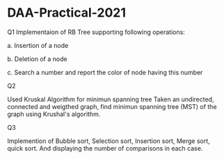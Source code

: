 # DAA-Practical-2021

Q1
Implementaion of RB Tree supporting following operations:

a. Insertion of a node

b. Deletion of a node

c. Search a number and report the color of node having this number

Q2

Used Kruskal Algorithm for minimun spanning tree
Taken an undirected, connected and weigthed graph, find minimun spanning tree (MST) of the graph using Krushal's algorithm.

Q3

Implemention of Bubble sort, Selection sort, Insertion sort, Merge sort, quick sort. 
And displaying the number of comparisons in each case.
